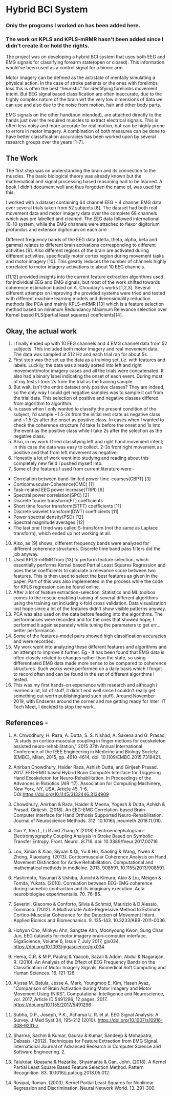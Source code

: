 # Hybrid BCI System
<!--## This project was done as my 2nd year summer research intern-->
### Only the programs I worked on has been added here.
### The work on KPLS and KPLS-mRMR hasn't been added since I didn't create it or hold the rights.

The project was on developing a hybrid BCI system that uses both EEG and EMG signals for classifying forearm state(open or closed). This information would've been used as a control signal for a bionic arm.

Motor imagery can be defined as the act/state of mentally simulating a physical action. In the case of stroke patients or the ones with forelimbs loss this is often the best "heuristic" for identifying forelimbs movement intent. But EEG signal based classification are often inaccurate, due to the highly complex nature of the brain wrt the very low dimensions of data we can use and also due to the noise from motion, hair and other body parts.

EMG signals on the other hand(pun intended), are attached directly to the hands just over the required muscles to extract electrical signals. This is often less noisy and more accurate for real motion, but can be highly prone to errors in motor imagery. A combination of both measures can be done to have better classification accuracies has been worked upon by several research groups over the years [1-7].

## The Work

The first step was on understanding the brain and its connection to the muscles. The basic biological theory was already known but the mathematical and signal processing based reasoning had to be learned. A book I didn't document well and thus forgotten the name of, was used for this.

I worked with a dataset containing 64 channel EEG + 4 channel EMG data over several trials taken from 52 subjects [8]. The dataset had both real movement data and motor imagery data over the complete 68 channels which was pre labelled and cleaned. The EEG data followed international 10-10 system, while the EMG channels were attached to flexor digitorium profundus and extensor digitorium on each arm

Different frequency bands of the EEG data (delta, theta, alpha, beta and gamma) relates to different brain activations corresponding to different activities [9]. Also different regions of the brain are activated during different activities, specifically motor cortex region during movement tasks and motor imagery [10]. This greatly reduces the number of channels highly correlated to motor imagery activations to about 10 EEG channels.

[11,12] provided insights into the current feature extraction algorithms used for individual EEG and EMG signals, but most of the work shifted towards coherence estimation based on A. Choudary's works [1,2,3]. Several different attempts on improving the provided systems were tried and tested with different machine learning models and dimensionality reduction methods like PCA and mainly KPLS-mRMR [13] which is a feature selection method based on minimum Redundancy Maximum Relevance selection over Kernel based PLS(partial least squares) coeficients[14].

## Okay, the actual work

1. I finally ended up with 10 EEG channels and 4 EMG channel data from 52 subjects. This included both motor imagery and real movement data. The data was sampled at 512 Hz and each trial ran for about 5s. 
2. First step was the set up the data as a training set, i.e. with features and labels. Luckily, the data was already sorted into left and right movement/motor imagery cases and all the trials were concatenated. It also had a binary label indicating the onset of each event. During most of my tests I took 2s from the trial as the training sample.
3. But wait, isn't the entire dataset only positive classes? They are indeed, so the only way I could get negative samples was to sample it out from the trial data. This selection of positive and negative classes differed from algorithm to algorithm. 
4. In cases when I only wanted to classify the present condition of the subject, I'd sample ~1.5-2s from the initial rest state as negative class and ~1.5-2s after the onset as positive class. In cases when I wanted to check the coherence structure I'd take 1s before the onset and 1s into the event as the positive class while I take 2s after the selection as the negative class.
5. Also, in my work I tried classifying left and right hand movement intent; in this case the data was easy to collect. 2-3s from right movement as positive and that from left movement as negative.
6. Honestly a lot of work went into studying and reading about this completely new field I pushed myself into.
7. Some of the features I used from current literature were - 
  - Correlation between band-limited power time-courses(CBPT) [3]
  - Corticomuscular-Coherence(CMC) [1]
  - Task-related EEG power increase(TRPI) [6]
  - Spectral power correlation(SPC) [2]
  - Discrete fourier transform(FT) coefficients
  - Short time fourier transform(STFT) coefficients [11]
  - Discrete wavelet transform(DWT) coefficients [11]
  - Power spectral density(PSD) [12]
  - Spectral magnitude averages [12]
  - The last one I tried was called S-transform (not the same as Laplace transform), which ended up not working at all.
10. Also, as [9] shows, different frequency bands were analyzed for different coherence structures. Discrete time band pass filters did the job anyway.
9. Used KPLS-mRMR from [13] to perform feature selection, which essentially performs Kernel based Partial Least Squares Regression and uses these coefficients to calculate a relevance score between two features. This is then used to select the best features as given in the paper. Part of this was also implemented in the process while the code for KPLS regression can be found online. 
10. After a lot of feature extraction-selection, Statistics and ML toolbox comes to the rescue enabling training of several different algorithms using the training set including k-fold cross validation. Data visualization lost hope since a lot of the features didn't show visible patterns anyway.
11. PCA was also used on the data before feeding into the algorithms. The performances were recorded and for the ones that showed hope, I performed it again separately while tuning the parameters to get err... better performance.
12. Some of the features-model pairs showed high classification accuracies and were recorded.
13. My work went into analyzing these different features and algorithms and an attempt to improve it further. Eg - It has been found that EMG data is often closely related to changes rather than the state, so using differentiated EMG data made more sense to be compared to coherence structures. Such works were performed on a daily basis which I forgot to record often and can be found in the set of different algorithms I tested. 
14. This was my first hands-on experience with research and although I learned a lot, lot of stuff, it didn't end well since I couldn't really get something out worth publishing(and such stuff). Around November 2019, with Endsems around the corner and me getting ready for Inter IIT Tech Meet, I decided to stop the work.

## References - 

1. A. Chwodhury, H. Raza, A. Dutta, S. S. Nishad, A. Saxena and G. Prasad, "A study on cortico-muscular coupling in finger motions for exoskeleton assisted neuro-rehabilitation," 2015 37th Annual International Conference of the IEEE Engineering in Medicine and Biology Society (EMBC), Milan, 2015, pp. 4610-4614, doi: 10.1109/EMBC.2015.7319421.

2. Anirban Chowdhury, Haider Raza, Ashish Dutta, and Girijesh Prasad. 2017. EEG-EMG based Hybrid Brain Computer Interface for Triggering Hand Exoskeleton for Neuro-Rehabilitation. In Proceedings of the Advances in Robotics (AIR '17). Association for Computing Machinery, New York, NY, USA, Article 45, 1–6. DOI:https://doi.org/10.1145/3132446.3134909

3. Chowdhury, Anirban & Raza, Haider & Meena, Yogesh & Dutta, Ashish & Prasad, Girijesh. (2018). An EEG-EMG Correlation-based Brain-Computer Interface for Hand Orthosis Supported Neuro-Rehabilitation. Journal of Neuroscience Methods. 312. 10.1016/j.jneumeth.2018.11.010. 

4. Gao Y, Ren L, Li R and Zhang Y (2018) Electroencephalogram–Electromyography Coupling Analysis in Stroke Based on Symbolic Transfer Entropy. Front. Neurol. 8:716. doi: 10.3389/fneur.2017.00716

5. Lou, Xinxin & Xiao, Siyuan & Qi, Yu & Hu, Xiaoling & Wang, Yiwen & Zheng, Xiaoxiang. (2013). Corticomuscular Coherence Analysis on Hand Movement Distinction for Active Rehabilitation. Computational and mathematical methods in medicine. 2013. 908591. 10.1155/2013/908591. 

6. Hashimoto, Yasunari & Ushiba, Junichi & Kimura, Akio & Liu, Meigen & Tomita, Yukata. (2010). Correlation between EEG-EMG coherence during isometric contraction and its imaginary execution. Acta neurobiologiae experimentalis. 70. 76-85. 

7. Severini, Giacomo & Conforto, Silvia & Schmid, Maurizio & D'Alessio, Tommaso. (2012). A Multivariate Auto-Regressive Method to Estimate Cortico-Muscular Coherence for the Detection of Movement Intent. Applied Bionics and Biomechanics. 9. 135-143. 10.3233/ABB-2011-0036. 

8. Hohyun Cho, Minkyu Ahn, Sangtae Ahn, Moonyoung Kwon, Sung Chan Jun, EEG datasets for motor imagery brain–computer interface, GigaScience, Volume 6, Issue 7, July 2017, gix034, https://doi.org/10.1093/gigascience/gix034

9. Hema, C.R. & M P, Paulraj & Yaacob, Sazali & Adom, Abdul & Nagarajan, R. (2010). An Analysis of the Effect of EEG Frequency Bands on the Classification of Motor Imagery Signals. Biomedical Soft Computing and Human Sciences. 16. 121-126. 

10. Alyssa M. Batula, Jesse A. Mark, Youngmoo E. Kim, Hasan Ayaz, "Comparison of Brain Activation during Motor Imagery and Motor Movement Using fNIRS", Computational Intelligence and Neuroscience, vol. 2017, Article ID 5491296, 12 pages, 2017. https://doi.org/10.1155/2017/5491296

11. Subha, D.P., Joseph, P.K., Acharya U, R. et al. EEG Signal Analysis: A Survey. J Med Syst 34, 195–212 (2010). https://doi.org/10.1007/s10916-008-9231-z

12. Sharma, Sachin & Kumar, Gaurav & Kumar, Sandeep & Mohapatra, Debasis. (2012). Techniques for Feature Extraction from EMG Signal. International Journal of Advanced Research in Computer Science and Software Engineering. 2. 

13. Talukdar, Upasana & Hazarika, Shyamanta & Gan, John. (2018). A Kernel Partial Least Square Based Feature Selection Method. Pattern Recognition. 83. 10.1016/j.patcog.2018.05.012. 

14. Rosipal, Roman. (2003). Kernel Partial Least Squares for Nonlinear Regression and Discrimination. Neural Network World. 13. 291-300. 
